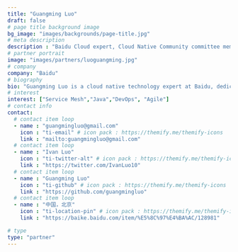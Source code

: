 ```yaml
---
title: "Guangming Luo"
draft: false
# page title background image
bg_image: "images/backgrounds/page-title.jpg"
# meta description
description : "Baidu Cloud expert, Cloud Native Community committee member"
# partner portrait
image: "images/partners/luoguangming.jpg"
# company
company: "Baidu"
# biography
bio: "Guangming Luo is a cloud native technology expert at Baidu, dedicated to microservices architecture, governance, and cloud-native research, open source project enthusiasts, DevOps and agile development supporters and practitioners."
# interest
interest: ["Service Mesh","Java","DevOps", "Agile"]
# contact info
contact:
  # contact item loop
  - name : "guangmingluo@gmail.com"
    icon : "ti-email" # icon pack : https://themify.me/themify-icons
    link : "mailto:guangmingluo@gmail.com"
  # contact item loop
  - name : "Ivan Luo"
    icon : "ti-twitter-alt" # icon pack : https://themify.me/themify-icons
    link : "https://twitter.com/IvanLuo10"
  # contact item loop
  - name : "Guangming Luo"
    icon : "ti-github" # icon pack : https://themify.me/themify-icons
    link : "https://github.com/guangmingluo"
  # contact item loop
  - name : "中国，北京"
    icon : "ti-location-pin" # icon pack : https://themify.me/themify-icons
    link : "https://baike.baidu.com/item/%E5%8C%97%E4%BA%AC/128981"

# type
type: "partner"
---
```

